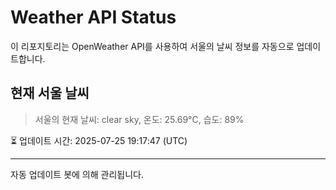 
# Weather API Status

이 리포지토리는 OpenWeather API를 사용하여 서울의 날씨 정보를 자동으로 업데이트합니다.

## 현재 서울 날씨
> 서울의 현재 날씨: clear sky, 온도: 25.69°C, 습도: 89%

⏳ 업데이트 시간: 2025-07-25 19:17:47 (UTC)

---
자동 업데이트 봇에 의해 관리됩니다.
